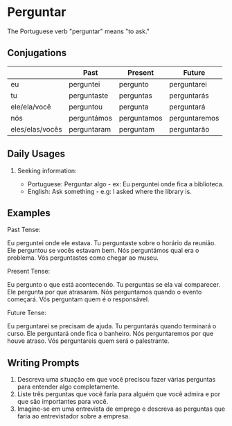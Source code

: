 # Perguntar

The Portuguese verb "perguntar" means "to ask."

## Conjugations

|                 | Past        | Present     | Future        |
| --------------- | ----------- | ----------- | ------------- |
| eu              | perguntei   | pergunto    | perguntarei   |
| tu              | perguntaste | perguntas   | perguntarás   |
| ele/ela/você    | perguntou   | pergunta    | perguntará    |
| nós             | perguntámos | perguntamos | perguntaremos |
| eles/elas/vocês | perguntaram | perguntam   | perguntarão   |

## Daily Usages

1. Seeking information:

   - Portuguese: Perguntar algo - ex: Eu perguntei onde fica a biblioteca.
   - English: Ask something - e.g: I asked where the library is.

## Examples

Past Tense:

Eu perguntei onde ele estava.
Tu perguntaste sobre o horário da reunião.
Ele perguntou se vocês estavam bem.
Nós perguntámos qual era o problema.
Vós perguntastes como chegar ao museu.

Present Tense:

Eu pergunto o que está acontecendo.
Tu perguntas se ela vai comparecer.
Ele pergunta por que atrasaram.
Nós perguntamos quando o evento começará.
Vós perguntam quem é o responsável.

Future Tense:

Eu perguntarei se precisam de ajuda.
Tu perguntarás quando terminará o curso.
Ele perguntará onde fica o banheiro.
Nós perguntaremos por que houve atraso.
Vós perguntareis quem será o palestrante.

## Writing Prompts

1. Descreva uma situação em que você precisou fazer várias perguntas para entender algo completamente.
2. Liste três perguntas que você faria para alguém que você admira e por que são importantes para você.
3. Imagine-se em uma entrevista de emprego e descreva as perguntas que faria ao entrevistador sobre a empresa.
